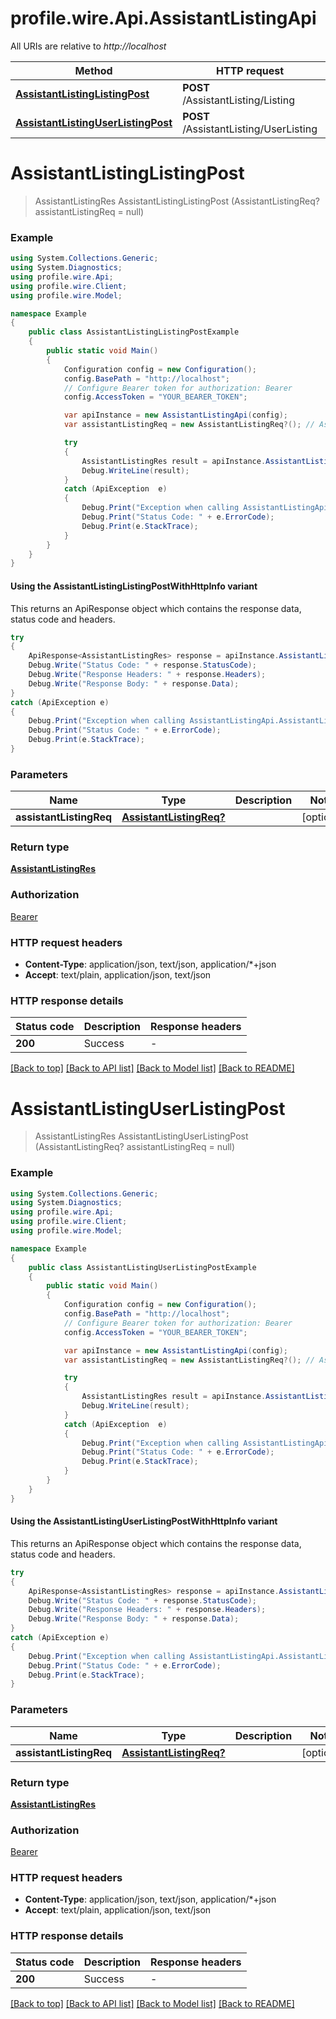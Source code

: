 # profile.wire.Api.AssistantListingApi

All URIs are relative to *http://localhost*

| Method | HTTP request | Description |
|--------|--------------|-------------|
| [**AssistantListingListingPost**](AssistantListingApi.md#assistantlistinglistingpost) | **POST** /AssistantListing/Listing |  |
| [**AssistantListingUserListingPost**](AssistantListingApi.md#assistantlistinguserlistingpost) | **POST** /AssistantListing/UserListing |  |

<a name="assistantlistinglistingpost"></a>
# **AssistantListingListingPost**
> AssistantListingRes AssistantListingListingPost (AssistantListingReq? assistantListingReq = null)



### Example
```csharp
using System.Collections.Generic;
using System.Diagnostics;
using profile.wire.Api;
using profile.wire.Client;
using profile.wire.Model;

namespace Example
{
    public class AssistantListingListingPostExample
    {
        public static void Main()
        {
            Configuration config = new Configuration();
            config.BasePath = "http://localhost";
            // Configure Bearer token for authorization: Bearer
            config.AccessToken = "YOUR_BEARER_TOKEN";

            var apiInstance = new AssistantListingApi(config);
            var assistantListingReq = new AssistantListingReq?(); // AssistantListingReq? |  (optional) 

            try
            {
                AssistantListingRes result = apiInstance.AssistantListingListingPost(assistantListingReq);
                Debug.WriteLine(result);
            }
            catch (ApiException  e)
            {
                Debug.Print("Exception when calling AssistantListingApi.AssistantListingListingPost: " + e.Message);
                Debug.Print("Status Code: " + e.ErrorCode);
                Debug.Print(e.StackTrace);
            }
        }
    }
}
```

#### Using the AssistantListingListingPostWithHttpInfo variant
This returns an ApiResponse object which contains the response data, status code and headers.

```csharp
try
{
    ApiResponse<AssistantListingRes> response = apiInstance.AssistantListingListingPostWithHttpInfo(assistantListingReq);
    Debug.Write("Status Code: " + response.StatusCode);
    Debug.Write("Response Headers: " + response.Headers);
    Debug.Write("Response Body: " + response.Data);
}
catch (ApiException e)
{
    Debug.Print("Exception when calling AssistantListingApi.AssistantListingListingPostWithHttpInfo: " + e.Message);
    Debug.Print("Status Code: " + e.ErrorCode);
    Debug.Print(e.StackTrace);
}
```

### Parameters

| Name | Type | Description | Notes |
|------|------|-------------|-------|
| **assistantListingReq** | [**AssistantListingReq?**](AssistantListingReq?.md) |  | [optional]  |

### Return type

[**AssistantListingRes**](AssistantListingRes.md)

### Authorization

[Bearer](../README.md#Bearer)

### HTTP request headers

 - **Content-Type**: application/json, text/json, application/*+json
 - **Accept**: text/plain, application/json, text/json


### HTTP response details
| Status code | Description | Response headers |
|-------------|-------------|------------------|
| **200** | Success |  -  |

[[Back to top]](#) [[Back to API list]](../README.md#documentation-for-api-endpoints) [[Back to Model list]](../README.md#documentation-for-models) [[Back to README]](../README.md)

<a name="assistantlistinguserlistingpost"></a>
# **AssistantListingUserListingPost**
> AssistantListingRes AssistantListingUserListingPost (AssistantListingReq? assistantListingReq = null)



### Example
```csharp
using System.Collections.Generic;
using System.Diagnostics;
using profile.wire.Api;
using profile.wire.Client;
using profile.wire.Model;

namespace Example
{
    public class AssistantListingUserListingPostExample
    {
        public static void Main()
        {
            Configuration config = new Configuration();
            config.BasePath = "http://localhost";
            // Configure Bearer token for authorization: Bearer
            config.AccessToken = "YOUR_BEARER_TOKEN";

            var apiInstance = new AssistantListingApi(config);
            var assistantListingReq = new AssistantListingReq?(); // AssistantListingReq? |  (optional) 

            try
            {
                AssistantListingRes result = apiInstance.AssistantListingUserListingPost(assistantListingReq);
                Debug.WriteLine(result);
            }
            catch (ApiException  e)
            {
                Debug.Print("Exception when calling AssistantListingApi.AssistantListingUserListingPost: " + e.Message);
                Debug.Print("Status Code: " + e.ErrorCode);
                Debug.Print(e.StackTrace);
            }
        }
    }
}
```

#### Using the AssistantListingUserListingPostWithHttpInfo variant
This returns an ApiResponse object which contains the response data, status code and headers.

```csharp
try
{
    ApiResponse<AssistantListingRes> response = apiInstance.AssistantListingUserListingPostWithHttpInfo(assistantListingReq);
    Debug.Write("Status Code: " + response.StatusCode);
    Debug.Write("Response Headers: " + response.Headers);
    Debug.Write("Response Body: " + response.Data);
}
catch (ApiException e)
{
    Debug.Print("Exception when calling AssistantListingApi.AssistantListingUserListingPostWithHttpInfo: " + e.Message);
    Debug.Print("Status Code: " + e.ErrorCode);
    Debug.Print(e.StackTrace);
}
```

### Parameters

| Name | Type | Description | Notes |
|------|------|-------------|-------|
| **assistantListingReq** | [**AssistantListingReq?**](AssistantListingReq?.md) |  | [optional]  |

### Return type

[**AssistantListingRes**](AssistantListingRes.md)

### Authorization

[Bearer](../README.md#Bearer)

### HTTP request headers

 - **Content-Type**: application/json, text/json, application/*+json
 - **Accept**: text/plain, application/json, text/json


### HTTP response details
| Status code | Description | Response headers |
|-------------|-------------|------------------|
| **200** | Success |  -  |

[[Back to top]](#) [[Back to API list]](../README.md#documentation-for-api-endpoints) [[Back to Model list]](../README.md#documentation-for-models) [[Back to README]](../README.md)

